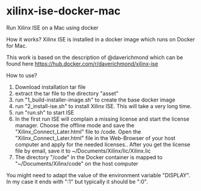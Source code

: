 # xilinx-ise-docker-mac
Run Xilinx ISE on a Mac using docker

How it works? Xilinx ISE is installed in a docker image which runs on Docker for Mac.

This work is based on the description of @daverichmond which can be found here https://hub.docker.com/r/daverichmond/xilinx-ise

How to use?
1. Download installation tar file
2. extract the tar file to the directory "asset"
3. run "1_build-installer-image.sh" to create the base docker image
4. run "2_install-ise.sh" to install Xilinx ISE. This will take a very long time.
5. run "run.sh" to start ISE
6. In the first run ISE will complain a missing license and start the license manager.
Choose the offline mode and save the "Xilinx_Connect_Later.html" file to /code.
Open the "Xilinx_Connect_Later.html" file in the Web-Browser of your host computer and apply for the needed licenses..
After you get the license file by email, save it to ~/Documents/Xilinx/lic/Xilinx.lic
7. The directory "/code" in the Docker container is mapped to "~/Documents/Xilinx/code" on the host computer

You might need to adapt the value of the environment variable "DISPLAY". In my case it ends with ":1" but typically it should be ":0".
